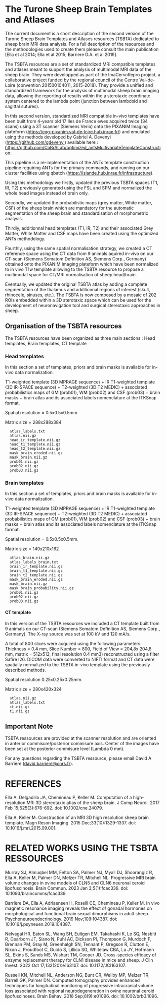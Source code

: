 # The Turone Sheep Brain Templates and Atlases

The current document is a short description of the second version of the Turone Sheep Brain Templates and Atlases resources (TSBTA) dedicated to sheep brain MRI data analysis. 
For a full description of the resources and the methodologies used to create them please consult the main publication [Ella et al 2014; Ella et al 2015; Barriere D.A. et al 2019].

The TSBTA resources are a set of standardized MRI compatible templates and atlases meant to support the analysis of multimodal MRI data of the sheep brain. 
They were developped as part of the ImaCervoRepro project, a collaborative project funded by the regional council of the Centre Val-de-Loire (convention 201500104011, 2015-2018).
They provide a unified and standardized framework for the analysis of multimodal sheep brain imaging data, allowing the reporting of results within the a sterotaxic coordinate system centered to the lambda point (junction between lambdoid and sagittal sutures). 

In this second version, standardized MRI compatible in-vivo templates have been built from 4-years old 17 Iles de France ewes acquired twice (34 scans) using a 3T scanner (Siemens Verio) onto the PIXANIM Imaging plateform (https://eng-pixanim.val-de-loire.hub.inrae.fr/) and emulated using the methods developed by Gabriel A. Devenyi (https://github.com/gdevenyi) available here : 
https://github.com/CoBrALab/optimized_antsMultivariateTemplateConstruction.

This pipeline is a re-implementation of the ANTs template construction pipeline requiring ANTs for the primary commands, and running on our cluster facilities using qbatch (https://islande.hub.inrae.fr/infrastructure).

Using this methodology we firstly, updated the previous TSBTA spaces (T1, IR, T2) previously generated using the FSL and SPM and normalized the whole head images instead of brain only.

Secondly, we updated the probabilistic maps (grey matter, White matter, CSF) of the sheep brain which are mandatory for the automatic segmentation of the sheep brain and standardisation of morphometric analysis.

Thirdly, additionnal head templates (T1, IR, T2) and their associated Grey Matter, White Matter and CSF maps have been created using the optimized ANTs methodology.

Fourthly, using the same spatial normalisation strategy, we created a CT reference space using the CT data from 9 animals aquired in-vivo on our CT-scan (Siemens Somatom Definition AS, Siemens Corp., Germany) obtained onto the PIXANIM Imaging plateform which have been normalized to in vivo T1w template allowing to the TSBTA resource to propose a multimodal space for CT/MRI normalisation of sheep head/brain.

Eventually, we updated the original TSBTA atlas by adding a complete segmentation of the thalamus and additionnal regions of interest (skull, rhinocele, sinuses, etc.). The TSBTA is now composed by a mosaic of 202 ROIs embedded within a 3D sterotaxic space which can be used for the development of neuronavigation tool and surgical stereotaxic approaches in sheep. 

## Organisation of the TSBTA resources
The TSBTA resources have been organized as three main sections : Head templates, Brain templates, CT template

  ### Head templates
  In this section a set of templates, priors and brain masks is available for in-vivo data normalization.
  
  T1-weighted template (3D MPRAGE sequence) + IR T1-weighted template (3D IR-SPACE sequence) + T2-weighted (3D T2 MEDIC) + associated probabilistics maps of GM (prob01), WM (prob02) and CSF (prob03) + brain masks + brain atlas and its associated labels nomenclature at the ITKSnap format.
  
  Spatial resolution = 0.5x0.5x0.5mm.
  
  Matrix size = 288x288x384
  
      atlas_labels.txt
      atlas.nii.gz
      head_ir_template.nii.gz
      head_t1_template.nii.gz
      head_t2_template.nii.gz
      mask_brain_eroded.nii.gz
      mask_brain.nii.gz
      prob01.nii.gz
      prob02.nii.gz
      prob03.nii.gz

  ### Brain templates
  In this section a set of templates, priors and brain masks is available for in-vivo data normalization.
  
  T1-weighted template (3D MPRAGE sequence) + IR T1-weighted template (3D IR-SPACE sequence) + T2-weighted (3D T2 MEDIC) + associated probabilistics maps of GM (prob01), WM (prob02) and CSF (prob03) + brain masks + brain atlas and its associated labels nomenclature at the ITKSnap format.
  
  Spatial resolution = 0.5x0.5x0.5mm.
  
  Matrix size = 140x210x162
  
      atlas_brain.nii.gz
      atlas_labels_brain.txt
      brain_ir_template.nii.gz
      brain_t1_template.nii.gz
      brain_t2_template.nii.gz
      mask_brain_eroded.nii.gz
      mask_brain.nii.gz
      mask_brain_probability.nii.gz
      prob01.nii.gz
      prob02.nii.gz
      prob03.nii.gz



  #### CT template
In this version of the TSBTA resources we included a CT template built from 9 animals on our CT-scan (Siemens Somatom Definition AS, Siemens Corp., Germany). The X-ray source was set at 100 kV and 120 mA/s.

A total of 800 slices were acquired using the following parameters: Thickness = 0.4 mm, Slice Number = 800, Field of View = 204,8x 204,8 mm, matrix = 512x512, final resolution 0.4 mm3) reconstructed using a filter Safire I26. DICOM data were converted to NIFTI format
and CT data were spatially normalized to the TSBTA in-vivo template using the previously described methods.

Spatial resolution 0.25x0.25x0.25mm.

Matrix size = 280x420x324

      atlas.nii.gz
      atlas_labels.txt
      ct.nii.gz
      t1.nii.gz

## Important Note
TSBTA ressources are provided at the scanner resolution and are oriented in anterior commisure/posterior commisure axis. Center of the images have been set at the posterior commisure level (Lambda 0 mm).

For any questions regarding the TSBTA ressource, please email David A. Barrière (david.barriere@cnrs.fr).

# REFERENCES

Ella A, Delgadillo JA, Chemineau P, Keller M. Computation of a high-resolution MRI 3D stereotaxic atlas of the sheep brain. J Comp Neurol. 2017 Feb 15;525(3):676-692. doi: 10.1002/cne.24079.


Ella A, Keller M. Construction of an MRI 3D high resolution sheep brain template. Magn Reson Imaging. 2015 Dec;33(10):1329-1337. doi: 10.1016/j.mri.2015.09.001.



# RELATED WORKS USING THE TSBTA RESSOURCES

Murray SJ, Almuqbel MM, Felton SA, Palmer NJ, Myall DJ, Shoorangiz R, Ella A, Keller M, Palmer DN, Melzer TR, Mitchell NL. Progressive MRI brain volume changes in ovine models of CLN5 and CLN6 neuronal ceroid lipofuscinosis. Brain Commun. 2023 Jan 2;5(1):fcac339. doi: 10.1093/braincomms/fcac339.


Barrière DA, Ella A, Adriaensen H, Roselli CE, Chemineau P, Keller M. In vivo magnetic resonance imaging reveals the effect of gonadal hormones on morphological and functional brain sexual dimorphisms in adult sheep. Psychoneuroendocrinology. 2019 Nov;109:104387. doi: 10.1016/j.psyneuen.2019.104387.


Nelvagal HR, Eaton SL, Wang SH, Eultgen EM, Takahashi K, Le SQ, Nesbitt R, Dearborn JT, Siano N, Puhl AC, Dickson PI, Thompson G, Murdoch F, Brennan PM, Gray M, Greenhalgh SN, Tennant P, Gregson R, Clutton E, Nixon J, Proudfoot C, Guido S, Lillico SG, Whitelaw CBA, Lu JY, Hofmann SL, Ekins S, Sands MS, Wishart TM, Cooper JD. Cross-species efficacy of enzyme replacement therapy for CLN1 disease in mice and sheep. J Clin Invest. 2022 Oct 17;132(20):e163107. doi: 10.1172/JCI163107.


Russell KN, Mitchell NL, Anderson NG, Bunt CR, Wellby MP, Melzer TR, Barrell GK, Palmer DN. Computed tomography provides enhanced techniques for longitudinal monitoring of progressive intracranial volume loss associated with regional neurodegeneration in ovine neuronal ceroid lipofuscinoses. Brain Behav. 2018 Sep;8(9):e01096. doi: 10.1002/brb3.1096.
